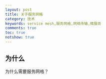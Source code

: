 ```yaml
---
layout: post
title: 关于服务网格
category: 技术
keywords: service mesh,服务网格,网络传输,微服务
comments: true
toc: true
notshow: true
---
```


## 为什么

为什么需要服务网格？
